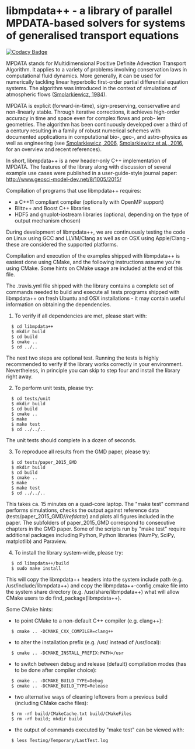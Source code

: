 libmpdata++ - a library of parallel MPDATA-based solvers for systems of generalised transport equations 
=======================================================================

[![Codacy Badge](https://api.codacy.com/project/badge/Grade/c1be1645743a463b8ead70f111d2ba15)](https://app.codacy.com/app/igfuw/libmpdataxx?utm_source=github.com&utm_medium=referral&utm_content=igfuw/libmpdataxx&utm_campaign=badger)

MPDATA stands for Multidimensional Positive Definite Advection Transport Algorithm.
It applies to a variety of problems involving conservation laws in computational fluid dynamics.
More generally, it can be used for numerically tackling linear hyperbolic first-order
partial differential equation systems. The algorithm was introduced in the context of simulations of atmospheric flows
([Smolarkiewicz, 1984](http://doi.org/10.1016/0021-9991(84)90121-9)). 

MPDATA is explicit (forward-in-time), sign-preserving, conservative and non-linearly stable. 
Through iterative corrections, it achieves high-order accuracy in time and space even for complex flows and prob-
lem geometries. The algorithm has been continuously developed over a third of a century resulting in a family of robust numerical schemes with documented applications in computational bio-, geo-, and astro-physics as well as engineering 
(see [Smolarkiewicz, 2006](http://doi.org/10.1002/fld.1071), [Smolarkiewicz et al., 2016](http://doi.org/10.1016/j.jcp.2016.06.048), for an overview and recent references).

In short, libmpdata++ is a new header-only C++ implementation of MPDATA. 
The features of the library along with discussion of several example 
use cases were published in a user-guide-style journal paper:
http://www.geosci-model-dev.net/8/1005/2015/

Compilation of programs that use libmpdata++ requires:
- a C++11 compliant compiler (optionally with OpenMP support)
- Blitz++ and Boost C++ libraries
- HDF5 and gnuplot-iostream libraries 
  (optional, depending on the type of output mechanism chosen)

During development of libmpdata++, we are continuously testing
the code on Linux using GCC and LLVM/Clang as well as on OSX
using Apple/Clang - these are considered the supported platforms.

Compilation and execution of the examples shipped with libmpdata++ 
is easiest done using CMake, and the following instructions assume
you're using CMake. Some hints on CMake usage are included at the
end of this file.

The .travis.yml file shipped with the library contains a complete
set of commands needed to build and execute all tests programs
shipped with libmpdata++ on fresh Ubuntu and OSX installations -
it may contain useful information on obtaining the dependencies.

1. To verify if all dependencies are met, please start with:
```
  $ cd libmpdata++
  $ mkdir build
  $ cd build
  $ cmake ..
  $ cd ../..
```  
The next two steps are optional test. Running the tests is highly
recommended to verify if the library works correctly in your 
environment. Nevertheless, in principle you can skip to step four
and install the library right away.
  
2. To perform unit tests, please try:
```
  $ cd tests/unit
  $ mkdir build
  $ cd build
  $ cmake ..
  $ make
  $ make test
  $ cd ../../..
```
The unit tests should complete in a dozen of seconds.

3. To reproduce all results from the GMD paper, please try:
```
  $ cd tests/paper_2015_GMD
  $ mkdir build 
  $ cd build
  $ cmake ..
  $ make
  $ make test     
  $ cd ../../..
```
This takes ca. 15 minutes on a quad-core laptop. The "make test"
command performs simulations, checks the output against reference 
data (tests/paper_2015_GMD/*/refdata/*) and plots all figures 
included in the paper. The subfolders of paper_2015_GMD correspond 
to consecutive chapters in the GMD paper. Some of the scripts run
by "make test" require additional packages including Python, Python
libraries (NumPy, SciPy, matplotlib) and Paraview.

4. To install the library system-wide, please try:
```
  $ cd libmpdata++/build
  $ sudo make install
```
This will copy the libmpdata++ headers into the system include path
(e.g. /usr/include/libmpdata++) and copy the libmpdata++-config.cmake 
file into the system share directory (e.g. /usr/share/libmpdata++) 
what will allow CMake users to do find_package(libmpdata++).

Some CMake hints:
- to point CMake to a non-default C++ compiler (e.g. clang++):
```
  $ cmake .. -DCMAKE_CXX_COMPILER=clang++ 
```
- to alter the installation prefix (e.g. /usr/ instead of /usr/local):
```
  $ cmake .. -DCMAKE_INSTALL_PREFIX:PATH=/usr
```
- to switch between debug and release (default) compilation modes 
  (has to be done after compiler choice):
```
  $ cmake .. -DCMAKE_BUILD_TYPE=Debug
  $ cmake .. -DCMAKE_BUILD_TYPE=Release
```  
- two alternative ways of cleaning leftovers from a previous build 
  (including CMake cache files):
```
  $ rm -rf build/CMakeCache.txt build/CMakeFiles
  $ rm -rf build; mkdir build
```
- the output of commands executed by "make test" can be viewed with:
```
  $ less Testing/Temporary/LastTest.log
```
